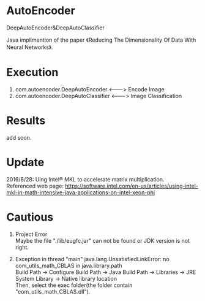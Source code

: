 # AutoEncoder
DeepAutoEncoder&amp;DeepAutoClassifier

Java implimention of the paper 《Reducing The Dimensionality Of Data With Neural Networks》. <br />

# Execution
1. com.autoencoder.DeepAutoEncoder      <---> Encode Image
2. com.autoencoder.DeepAutoClassifier   <---> Image Classification

# Results
add soon.

# Update
2016/8/28: Uing Intel® MKL to accelerate matrix multiplication. <br />
Referenced web page: https://software.intel.com/en-us/articles/using-intel-mkl-in-math-intensive-java-applications-on-intel-xeon-phi <br />


# Cautious
1. Project Error <br />
  Maybe the file "./lib/eugfc.jar" can not be found or JDK version is not right.

2. Exception in thread "main" java.lang.UnsatisfiedLinkError: no com_utils_math_CBLAS in java.library.path <br />
  Build Path -> Configure Build Path -> Java Build Path -> Libraries -> JRE System Library -> Native library location <br />
  Then, select the exec folder(the folder contain "com_utils_math_CBLAS.dll").
